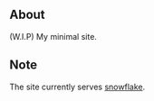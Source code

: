 ## About

(W.I.P) My minimal site.

## Note

The site currently serves [snowflake](https://snowflake.torproject.org).
